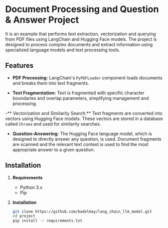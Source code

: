 # Document Processing and Question & Answer Project

It is an example that performs text extraction, vectorization and querying from PDF files using LangChain and Hugging Face models.
The project is designed to process complex documents and extract information using specialized language models and text processing tools.

## Features

- **PDF Processing:** LangChain's `PyPDFLoader` component loads documents and breaks them into text fragments.
  
- **Text Fragmentation:** Text is fragmented with specific character boundaries and overlap parameters, simplifying management and processing.
  
-** Vectorization and Similarity Search:** Text fragments are converted into vectors using Hugging Face models. These vectors are stored in a database called `Chroma` and used for similarity searches.

- **Question-Answering:** The Hugging Face language model, which is designed to directly answer any question, is used. Document fragments are scanned and the relevant text context is used to find the most appropriate answer to a given question.

## Installation

1. **Requirements**
   - Python 3.x
   - Pip

2. **Installation**
   ```bash
   git clone https://github.com/badelmay/lang_chain_llm_model.git
   cd project
   pip install -r requirements.txt
